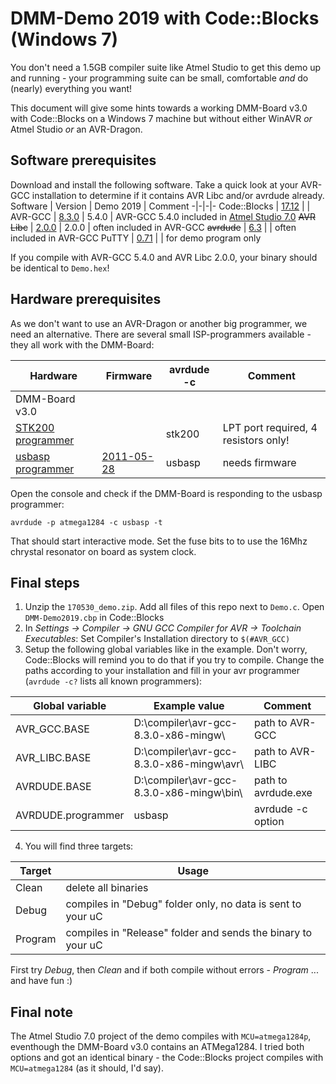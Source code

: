 # DMM-Demo 2019 with Code::Blocks (Windows 7)
You don't need a 1.5GB compiler suite like Atmel Studio to get this demo up and running - your programming suite can be small, comfortable *and* do (nearly) everything you want!

This document will give some hints towards a working DMM-Board v3.0 with Code::Blocks on a Windows 7 machine but without either WinAVR *or* Atmel Studio *or* an AVR-Dragon.


## Software prerequisites
Download and install the following software. Take a quick look at your AVR-GCC installation to determine if it contains AVR Libc and/or avrdude already.
Software | Version | Demo 2019 | Comment
-|-|-|-
Code::Blocks | [17.12](http://www.codeblocks.org/downloads/26) | |
AVR-GCC | [8.3.0](http://blog.zakkemble.net/avr-gcc-builds/) | 5.4.0 | AVR-GCC 5.4.0 included in [Atmel Studio 7.0](http://studio.download.atmel.com/7.0.1931/as-installer-7.0.1931-full.exe)
~~AVR Libc~~ | [2.0.0](http://www.nongnu.org/avr-libc/) | 2.0.0 | often included in AVR-GCC
~~avrdude~~ | [6.3](http://savannah.nongnu.org/projects/avrdude/) | | often included in AVR-GCC
PuTTY | [0.71](https://www.chiark.greenend.org.uk/~sgtatham/putty/latest.html) | | for demo program only

If you compile with AVR-GCC 5.4.0 and AVR Libc 2.0.0, your binary should be identical to `Demo.hex`!

## Hardware prerequisites
As we don't want to use an AVR-Dragon or another big programmer, we need an alternative. There are several small ISP-programmers available - they all work with the DMM-Board:

Hardware | Firmware | avrdude -c | Comment
-|-|-|-
DMM-Board v3.0 | | | 
[STK200 programmer](https://www.mikrocontroller.net/articles/STK200) | | stk200 | LPT port required, 4 resistors only!
| [usbasp programmer](https://www.fischl.de/usbasp/) | [2011-05-28](https://www.fischl.de/usbasp/usbasp.2011-05-28.tar.gz) | usbasp | needs firmware

Open the console and check if the DMM-Board is responding to the usbasp programmer:
````
avrdude -p atmega1284 -c usbasp -t
````
That should start interactive mode. Set the fuse bits to to use the 16Mhz chrystal resonator on board as system clock.

## Final steps
1. Unzip the `170530_demo.zip`. Add all files of this repo next to `Demo.c`. Open `DMM-Demo2019.cbp` in Code::Blocks
1. In *Settings -> Compiler -> GNU GCC Compiler for AVR -> Toolchain Executables*: Set Compiler's Installation directory to `$(#AVR_GCC)`
1. Setup the following global variables like in the example. Don't worry, Code::Blocks will remind you to do that if you try to compile. Change the paths according to your installation and fill in your avr programmer (`avrdude -c?` lists all known programmers):

Global variable | Example value | Comment
-|-|-
AVR_GCC.BASE | D:\compiler\avr-gcc-8.3.0-x86-mingw\ | path to AVR-GCC
AVR_LIBC.BASE | D:\compiler\avr-gcc-8.3.0-x86-mingw\avr\ | path to AVR-LIBC
AVRDUDE.BASE | D:\compiler\avr-gcc-8.3.0-x86-mingw\bin\ | path to avrdude.exe
AVRDUDE.programmer | usbasp | avrdude -c option


4. You will find three targets:

Target | Usage
-|-
Clean | delete all binaries
Debug | compiles in "Debug" folder only, no data is sent to your uC
Program | compiles in "Release" folder and sends the binary to your uC

First try *Debug*, then *Clean* and if both compile without errors - *Program* ... and have fun :)

## Final note
The Atmel Studio 7.0 project of the demo compiles with `MCU=atmega1284p`, eventhough the DMM-Board v3.0 contains an ATMega1284. I tried both options and got an identical binary - the Code::Blocks project compiles with `MCU=atmega1284` (as it should, I'd say).